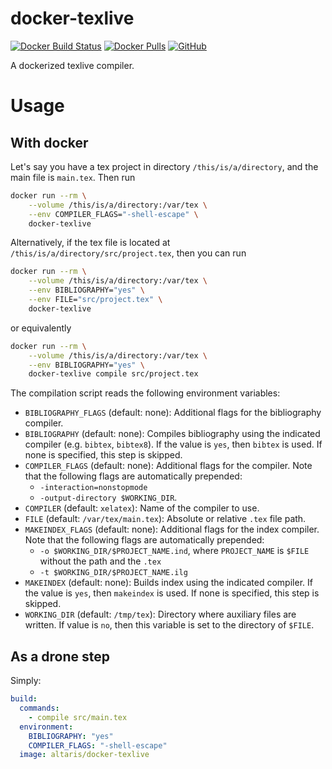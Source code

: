 docker-texlive
==============

[![Docker Build Status](https://img.shields.io/docker/build/altaris/docker-texlive.svg)](https://hub.docker.com/r/altaris/docker-texlive/)
[![Docker Pulls](https://img.shields.io/docker/pulls/altaris/docker-texlive.svg)](https://hub.docker.com/r/altaris/docker-texlive/)
[![GitHub](https://img.shields.io/github/license/altaris/docker-texlive.svg)](https://choosealicense.com/licenses/mit/)

A dockerized texlive compiler.

# Usage

## With docker

Let's say you have a tex project in directory `/this/is/a/directory`, and the main file is `main.tex`. Then run

```sh
docker run --rm \
    --volume /this/is/a/directory:/var/tex \
    --env COMPILER_FLAGS="-shell-escape" \
    docker-texlive
```

Alternatively, if the tex file is located at `/this/is/a/directory/src/project.tex`, then you can run

```sh
docker run --rm \
    --volume /this/is/a/directory:/var/tex \
    --env BIBLIOGRAPHY="yes" \
    --env FILE="src/project.tex" \
    docker-texlive
```

or equivalently

```sh
docker run --rm \
    --volume /this/is/a/directory:/var/tex \
    --env BIBLIOGRAPHY="yes" \
    docker-texlive compile src/project.tex
```

The compilation script reads the following environment variables:

* `BIBLIOGRAPHY_FLAGS` (default: none): Additional flags for the bibliography compiler.
* `BIBLIOGRAPHY` (default: none): Compiles bibliography using the indicated compiler (e.g. `bibtex`, `bibtex8`). If the value is `yes`, then `bibtex` is used. If none is specified, this step is skipped.
* `COMPILER_FLAGS` (default: none): Additional flags for the compiler. Note that the following flags are automatically prepended:
    - `-interaction=nonstopmode`
    - `-output-directory $WORKING_DIR`.
* `COMPILER` (default: `xelatex`): Name of the compiler to use.
* `FILE` (default: `/var/tex/main.tex`): Absolute or relative `.tex` file path.
* `MAKEINDEX_FLAGS` (default: none): Additional flags for the index compiler. Note that the following flags are automatically prepended:
    - `-o $WORKING_DIR/$PROJECT_NAME.ind`, where `PROJECT_NAME` is `$FILE` without the path and the `.tex`
    - `-t $WORKING_DIR/$PROJECT_NAME.ilg`
* `MAKEINDEX` (default: none): Builds index using the indicated compiler. If the value is `yes`, then `makeindex` is used. If none is specified, this step is skipped.
* `WORKING_DIR` (default: `/tmp/tex`): Directory where auxiliary files are written. If value is `no`, then this variable is set to the directory of `$FILE`.

## As a drone step

Simply:

```yaml
build:
  commands:
    - compile src/main.tex
  environment:
    BIBLIOGRAPHY: "yes"
    COMPILER_FLAGS: "-shell-escape"
  image: altaris/docker-texlive
```

